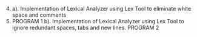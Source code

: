 4. a). Implementation of Lexical Analyzer using Lex Tool to eliminate white space and comments
5. PROGRAM 1
b). Implementation of Lexical Analyzer using Lex Tool to ignore redundant spaces, tabs and new lines.
PROGRAM 2

